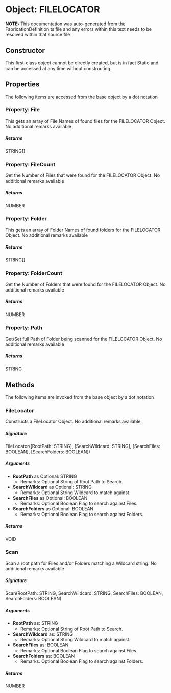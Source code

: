 # Object: FILELOCATOR
**NOTE:** This documentation was auto-generated from the FabricationDefinition.ts file and any errors within this text needs to be resolved within that source file
## Constructor
This first-class object cannot be directly created, but is in fact Static and can be accessed at any time without constructing.
## Properties
The following items are accessed from the base object by a dot notation
### Property: File
This gets an array of File Names of found files for the FILELOCATOR Object.
No additional remarks available
##### Returns
STRING[]
### Property: FileCount
Get the Number of Files that were found for the FILELOCATOR Object.
No additional remarks available
##### Returns
NUMBER
### Property: Folder
This gets an array of Folder Names of found folders for the FILELOCATOR Object.
No additional remarks available
##### Returns
STRING[]
### Property: FolderCount
Get the Number of Folders that were found for the FILELOCATOR Object.
No additional remarks available
##### Returns
NUMBER
### Property: Path
Get/Set full Path of Folder being scanned for the FILELOCATOR Object.
No additional remarks available
##### Returns
STRING
## Methods
The following items are invoked from the base object by a dot notation
### FileLocator
Constructs a FileLocator Object.
No additional remarks available
##### Signature
FileLocator([RootPath: STRING], [SearchWildcard: STRING], [SearchFiles: BOOLEAN], [SearchFolders: BOOLEAN])
##### Arguments
- **RootPath** as Optional: STRING
  - Remarks: Optional String of Root Path to Search.
- **SearchWildcard** as Optional: STRING
  - Remarks: Optional String Wildcard to match against.
- **SearchFiles** as Optional: BOOLEAN
  - Remarks: Optional Boolean Flag to search against Files.
- **SearchFolders** as Optional: BOOLEAN
  - Remarks: Optional Boolean Flag to search against Folders.
##### Returns
VOID
### Scan
Scan a root path for Files and/or Folders matching a Wildcard string.
No additional remarks available
##### Signature
Scan(RootPath: STRING, SearchWildcard: STRING, SearchFiles: BOOLEAN, SearchFolders: BOOLEAN)
##### Arguments
- **RootPath** as: STRING
  - Remarks: Optional String of Root Path to Search.
- **SearchWildcard** as: STRING
  - Remarks: Optional String Wildcard to match against.
- **SearchFiles** as: BOOLEAN
  - Remarks: Optional Boolean Flag to search against Files.
- **SearchFolders** as: BOOLEAN
  - Remarks: Optional Boolean Flag to search against Folders.
##### Returns
NUMBER
